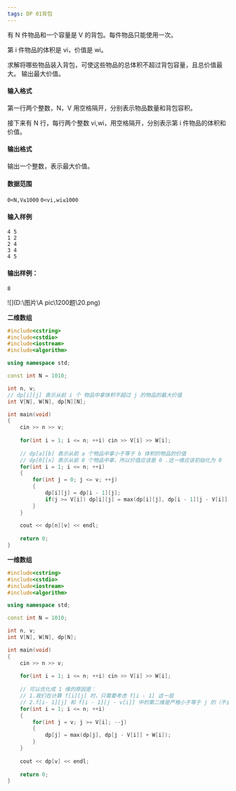 ```yaml
---
tags: DP 01背包
---
```






有 N 件物品和一个容量是 V 的背包。每件物品只能使用一次。

第 i 件物品的体积是 vi，价值是 wi。

求解将哪些物品装入背包，可使这些物品的总体积不超过背包容量，且总价值最大。
输出最大价值。

#### 输入格式

第一行两个整数，N，V 用空格隔开，分别表示物品数量和背包容积。

接下来有 N 行，每行两个整数 vi,wi，用空格隔开，分别表示第 i 件物品的体积和价值。

#### 输出格式

输出一个整数，表示最大价值。

#### 数据范围

`0<N,V≤1000`
`0<vi,wi≤1000`

#### 输入样例

```
4 5
1 2
2 4
3 4
4 5
```

#### 输出样例：

```
8
```

![](D:\图片\A pic\1200题\20.png)

**二维数组**

```cpp
#include<cstring>
#include<cstdio>
#include<iostream>
#include<algorithm>

using namespace std;

const int N = 1010;

int n, v;
// dp[i][j] 表示从前 i 个 物品中拿体积不超过 j 的物品的最大价值
int V[N], W[N], dp[N][N];

int main(void)
{
    cin >> n >> v;
    
    for(int i = 1; i <= n; ++i) cin >> V[i] >> W[i];
    
    // dp[a][b] 表示从前 a 个物品中拿小于等于 b 体积的物品的价值
    // dp[0][x] 表示从前 0 个物品中拿，所以价值应该是 0 .这一维应该初始化为 0 
    for(int i = 1; i <= n; ++i)
    {
        for(int j = 0; j <= v; ++j)
        {
            dp[i][j] = dp[i - 1][j];
            if(j >= V[i]) dp[i][j] = max(dp[i][j], dp[i - 1][j - V[i]] + W[i]);
        }
    }
    
    cout << dp[n][v] << endl;
    
    return 0;
}
```



**一维数组**

```cpp
#include<cstring>
#include<cstdio>
#include<iostream>
#include<algorithm>

using namespace std;

const int N = 1010;

int n, v;
int V[N], W[N], dp[N];

int main(void)
{
    cin >> n >> v;   
    
    for(int i = 1; i <= n; ++i) cin >> V[i] >> W[i];
    
	// 可以优化成 1 维的原因是：
    // 1.我们在计算 f[i][j] 时，只需要考虑 f[i - 1] 这一层
    // 2.f[i- 1][j] 和 f[i - 1][j - v[i]] 中的第二维是严格小于等于 j 的（不会出现在 j 两侧）
    for(int i = 1; i <= n; ++i)
    {
        for(int j = v; j >= V[i]; --j)
        {
            dp[j] = max(dp[j], dp[j - V[i]] + W[i]);
        }
    }
    
    cout << dp[v] << endl;
    
    return 0;
}
```

